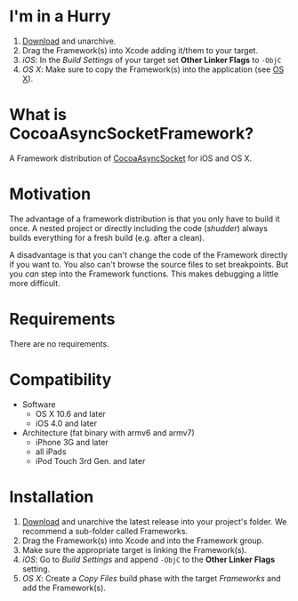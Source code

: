 # I'm in a Hurry

1.  [Download](https://github.com/ase-lab/CocoaAsyncSocketFramework/downloads)
    and unarchive.
2.  Drag the Framework(s) into Xcode adding it/them to your target.
3.  *iOS*: In the *Build Settings* of your target set **Other Linker Flags** to `-ObjC`
4.  *OS X*: Make sure to copy the Framework(s) into the application
    (see [OS X](#)).

# What is CocoaAsyncSocketFramework?

A Framework distribution of 
[CocoaAsyncSocket](https://github.com/robbiehanson/CocoaAsyncSocket) for iOS and OS X.

# Motivation

The advantage of a framework distribution is that you only have to build it once.
A nested project or directly including the code (*shudder*) always builds everything
for a fresh build (e.g. after a clean).

A disadvantage is that you can't change the code of the Framework directly if you want
to. You also can't browse the source files to set breakpoints. But you *can* step into
the Framework functions. This makes debugging a little more difficult.

# Requirements

There are no requirements.

# Compatibility

*   Software
    *   OS X 10.6 and later
    *   iOS 4.0 and later
*   Architecture (fat binary with armv6 and armv7)
    *   iPhone 3G and later
    *   all iPads
    *   iPod Touch 3rd Gen. and later

# Installation

1.  [Download](https://github.com/ase-lab/CocoaAsyncSocketFramework/downloads) and unarchive the latest release into your project's folder. We recommend a sub-folder called Frameworks.
2.  Drag the Framework(s) into Xcode and into the Framework group.
3.  Make sure the appropriate target is linking the Framework(s).
4.  *iOS*: Go to *Build Settings* and append `-ObjC` to the **Other Linker Flags**
    setting.
5.  *OS X*: Create a *Copy Files* build phase with the target *Frameworks*
    and add the Framework(s).
